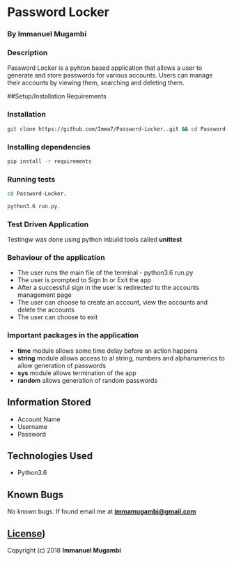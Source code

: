 # Password Locker

### By Immanuel Mugambi

### Description
Password Locker is a pyhton based application that allows a user to generate and store passwords for various accounts. Users can manage their accounts by viewing them, searching and deleting them.

##Setup/Installation Requirements

### Installation 
```bash
git clone https://github.com/Imma7/Password-Locker..git && cd Password-Locker.
```

### Installing dependencies
```bash
pip install -r requirements
```

### Running tests
```bash
cd Password-Locker. 
```
```bash
python3.6 run.py. 
```
### Test Driven Application
Testingw was done using python inbuild tools called **unittest**

### Behaviour of the application
+ The user runs the main file of the terminal - python3.6 run.py
+ The user is prompted to Sign In or Exit the app
+  After a successful sign in the user is redirected to the accounts management page
+ The user can choose to create an account, view the accounts and delete the accounts
+ The user can choose to exit 

### Important packages in the application 
+ **time** module allows some time delay before an action happens
+ **string** module allows access to al string, numbers and alphanumerics to allow generation of passwords
+ **sys** module allows termination of the app
+ **random** allows generation of random passwords

## Information Stored
+ Account Name
+ Username
+ Password

## Technologies Used 
+ Python3.6

## Known Bugs
No known bugs. If found email me at **immamugambi@gmail.com**

## [License](https://github.com/Imma7/Password-Locker./blob/master/LICENSE))
Copyright (c) 2018 **Immanuel Mugambi**
